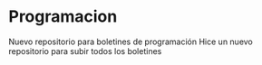 # Programacion
Nuevo repositorio para boletines de programación
Hice un nuevo repositorio para subir todos los boletines
